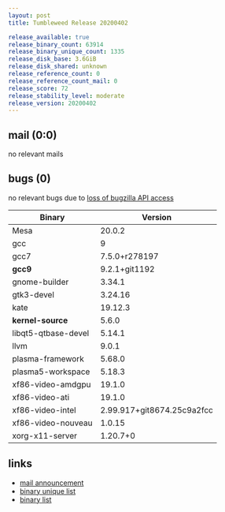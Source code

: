 ```yaml
---
layout: post
title: Tumbleweed Release 20200402

release_available: true
release_binary_count: 63914
release_binary_unique_count: 1335
release_disk_base: 3.6GiB
release_disk_shared: unknown
release_reference_count: 0
release_reference_count_mail: 0
release_score: 72
release_stability_level: moderate
release_version: 20200402
---
```


## mail (0:0)

no relevant mails

## bugs (0)

<!--more-->

no relevant bugs due to [loss of bugzilla API access](https://bugzilla.opensuse.org/show_bug.cgi?id=1157722)

Binary | Version
--- | ---
Mesa | 20.0.2
gcc | 9
gcc7 | 7.5.0+r278197
**gcc9** | 9.2.1+git1192
gnome-builder | 3.34.1
gtk3-devel | 3.24.16
kate | 19.12.3
**kernel-source** | 5.6.0
libqt5-qtbase-devel | 5.14.1
llvm | 9.0.1
plasma-framework | 5.68.0
plasma5-workspace | 5.18.3
xf86-video-amdgpu | 19.1.0
xf86-video-ati | 19.1.0
xf86-video-intel | 2.99.917+git8674.25c9a2fcc
xf86-video-nouveau | 1.0.15
xorg-x11-server | 1.20.7+0

## links

- [mail announcement](https://lists.opensuse.org/opensuse-factory/2020-04/msg00075.html)
- [binary unique list](http://download.opensuse.org/history/20200402/rpm.unique.list)
- [binary list](http://download.opensuse.org/history/20200402/rpm.list)
